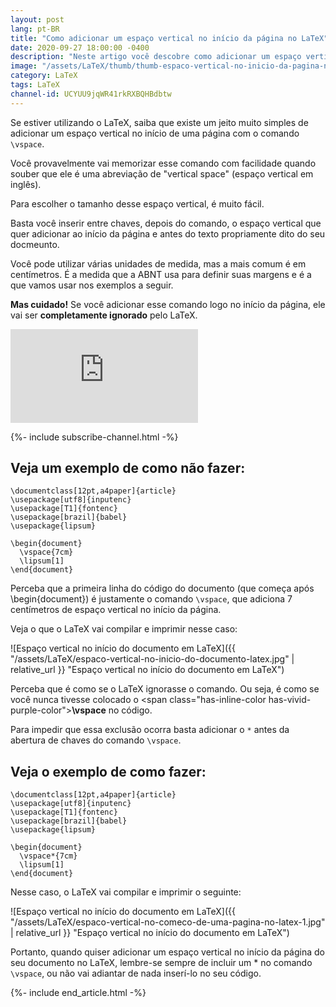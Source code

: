 ```yaml
---
layout: post
lang: pt-BR
title: "Como adicionar um espaço vertical no início da página no LaTeX"
date: 2020-09-27 18:00:00 -0400
description: "Neste artigo você descobre como adicionar um espaço vertical no início da página no LaTeX."
image: "/assets/LaTeX/thumb/thumb-espaco-vertical-no-inicio-da-pagina-no-LaTeX.png"
category: LaTeX
tags: LaTeX
channel-id: UCYUU9jqWR41rkRXBQHBdbtw
---
```


Se estiver utilizando o LaTeX, saiba que existe um jeito muito simples de adicionar um espaço vertical no início de uma página com o comando `\vspace`.

Você provavelmente vai memorizar esse comando com facilidade quando souber que ele é uma abreviação de "vertical space" (espaço vertical em inglês).

Para escolher o tamanho desse espaço vertical, é muito fácil.

Basta você inserir entre chaves, depois do comando, o espaço vertical que quer adicionar ao início da página e antes do texto propriamente dito do seu docmeunto.

Você pode utilizar várias unidades de medida, mas a mais comum é em centímetros. É a medida que a ABNT usa para definir suas margens e é a que vamos usar nos exemplos a seguir.

**Mas cuidado!** Se você adicionar esse comando logo no início da página, ele vai ser **completamente ignorado** pelo LaTeX.

<!-- Youtube Video -->
<div class="yt-video">
<iframe src="https://www.youtube.com/embed/RBKS7G4ffts?si=r0zfflH2Bej9xpES" title="YouTube video player" frameborder="0" allow="accelerometer; autoplay; clipboard-write; encrypted-media; gyroscope; picture-in-picture; web-share" allowfullscreen></iframe>
</div>

{%- include subscribe-channel.html -%}


## Veja um exemplo de **como não fazer**:

```TeX
\documentclass[12pt,a4paper]{article}
\usepackage[utf8]{inputenc}
\usepackage[T1]{fontenc}
\usepackage[brazil]{babel}
\usepackage{lipsum}

\begin{document}
  \vspace{7cm}
  \lipsum[1]
\end{document}
```

Perceba que a primeira linha do código do documento (que começa após \begin{document}) é justamente o comando `\vspace`, que adiciona 7 centímetros de espaço vertical no início da página.

Veja o que o LaTeX vai compilar e imprimir nesse caso:

![Espaço vertical no início do documento em LaTeX]({{ "/assets/LaTeX/espaco-vertical-no-inicio-do-documento-latex.jpg" | relative_url }} "Espaço vertical no início do documento em LaTeX")

Perceba que é como se o LaTeX ignorasse o comando. Ou seja, é como se você nunca tivesse colocado o <span class=\"has-inline-color has-vivid-purple-color\">**\vspace**</span> no código.

Para impedir que essa exclusão ocorra basta adicionar o `*` antes da abertura de chaves do comando `\vspace`.

## Veja o exemplo de **como fazer**:

```TeX
\documentclass[12pt,a4paper]{article}
\usepackage[utf8]{inputenc}
\usepackage[T1]{fontenc}
\usepackage[brazil]{babel}
\usepackage{lipsum}

\begin{document}
  \vspace*{7cm}
  \lipsum[1]
\end{document}
```

Nesse caso, o LaTeX vai compilar e imprimir o seguinte:

![Espaço vertical no início do documento em LaTeX]({{ "/assets/LaTeX/espaco-vertical-no-comeco-de-uma-pagina-no-latex-1.jpg" | relative_url }} "Espaço vertical no início do documento em LaTeX")

Portanto, quando quiser adicionar um espaço vertical no início da página do seu documento no LaTeX, lembre-se sempre de incluir um \* no comando `\vspace`, ou não vai adiantar de nada inserí-lo no seu código.

{%- include end_article.html -%}
